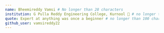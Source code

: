 ```yaml
---
name: Bheemireddy Vamsi # No longer than 28 characters
institution: G Pulla Reddy Engineering College, Kurnool 🚩 # no longer than 58 characters
quote: Expert at anything was once a beginner # no longer than 100 characters, avoid using quotes(") to guarantee the format remains the same.
github_user: vamsireddy22
---
```

